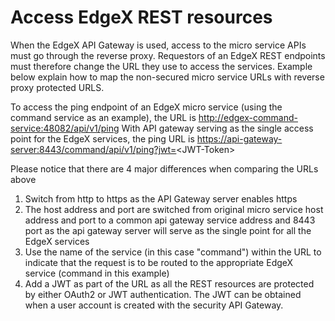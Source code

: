 # Access EdgeX REST resources

When the EdgeX API Gateway is used, access to the micro service APIs
must go through the reverse proxy. Requestors of an EdgeX REST endpoints
must therefore change the URL they use to access the services. Example
below explain how to map the non-secured micro service URLs with reverse
proxy protected URLS.

To access the ping endpoint of an EdgeX micro service (using the command
service as an example), the URL is
<http://edgex-command-service:48082/api/v1/ping> With API gateway
serving as the single access point for the EdgeX services, the ping URL
is
<https://api-gateway-server:8443/command/api/v1/ping?jwt=>\<JWT-Token\>

Please notice that there are 4 major differences when comparing the URLs
above

1.  Switch from http to https as the API Gateway server enables https
2.  The host address and port are switched from original micro service
    host address and port to a common api gateway service address and
    8443 port as the api gateway server will serve as the single point
    for all the EdgeX services
3.  Use the name of the service (in this case "command") within the URL
    to indicate that the request is to be routed to the appropriate
    EdgeX service (command in this example)
4.  Add a JWT as part of the URL as all the REST resources are protected
    by either OAuth2 or JWT authentication. The JWT can be obtained when
    a user account is created with the security API Gateway.
